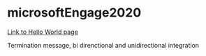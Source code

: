 # microsoftEngage2020
[Link to Hello World page](https://muktawagle.github.io/microsoftEngage2020/)

Termination message, bi direnctional and unidirectional integration
